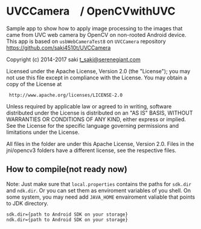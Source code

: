 UVCCamera　/ OpenCVwithUVC
=========

Sample app to show how to apply image processing to the images
that came from UVC web camera by OpenCV on non-rooted Android device.
This app is based on `usbWebCameraTest8` on `UVCCamera` repository
https://github.com/saki4510t/UVCCamera

Copyright (c) 2014-2017 saki t_saki@serenegiant.com

 Licensed under the Apache License, Version 2.0 (the "License");
 you may not use this file except in compliance with the License.
 You may obtain a copy of the License at

     http://www.apache.org/licenses/LICENSE-2.0

 Unless required by applicable law or agreed to in writing, software
 distributed under the License is distributed on an "AS IS" BASIS,
 WITHOUT WARRANTIES OR CONDITIONS OF ANY KIND, either express or implied.
 See the License for the specific language governing permissions and
 limitations under the License.

All files in the folder are under this Apache License, Version 2.0.
Files in the jni/opencv3 folders have a different license,
see the respective files.


## How to compile(not ready now)

Note: Just make sure that `local.properties` contains the paths for `sdk.dir` and `ndk.dir`. Or you can set them as enviroment variables of you shell. On some system, you may need add `JAVA_HOME` envairoment valiable that points to JDK directory.  

```
sdk.dir={path to Android SDK on your storage}
ndk.dir={path to Android SDK on your storage}
```
